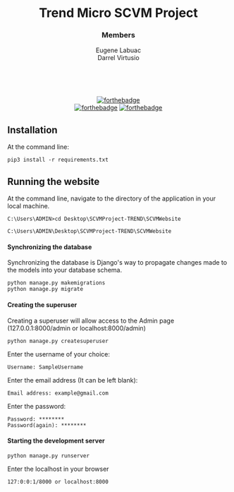 <div align='center'>

# Trend Micro SCVM Project
### Members
Eugene Labuac <br>
Darrel Virtusio <br><br>

<br><br>
  
[![forthebadge](https://forthebadge.com/images/badges/made-with-python.svg)](https://forthebadge.com)<br>
[![forthebadge](https://forthebadge.com/images/badges/uses-html.svg)](https://forthebadge.com)
[![forthebadge](https://forthebadge.com/images/badges/uses-css.svg)](https://forthebadge.com)

</div>

## Installation

At the command line:
```
pip3 install -r requirements.txt
```

## Running the website

At the command line, navigate to the directory of the application in your local machine.
```
C:\Users\ADMIN>cd Desktop\SCVMProject-TREND\SCVMWebsite

C:\Users\ADMIN\Desktop\SCVMProject-TREND\SCVMWebsite
```

#### Synchronizing the database

Synchronizing the database is Django's way to propagate changes made to the models into your database schema.
```
python manage.py makemigrations
python manage.py migrate
```

#### Creating the superuser

Creating a superuser will allow access to the Admin page (127.0.0.1:8000/admin or localhost:8000/admin)
```
python manage.py createsuperuser
```
Enter the username of your choice:
```
Username: SampleUsername
```
Enter the email address (It can be left blank):
```
Email address: example@gmail.com
```
Enter the password:
```
Password: ********
Password(again): ********
```

#### Starting the development server
```
python manage.py runserver
```
Enter the localhost in your browser
```
127:0:0:1/8000 or localhost:8000
```
